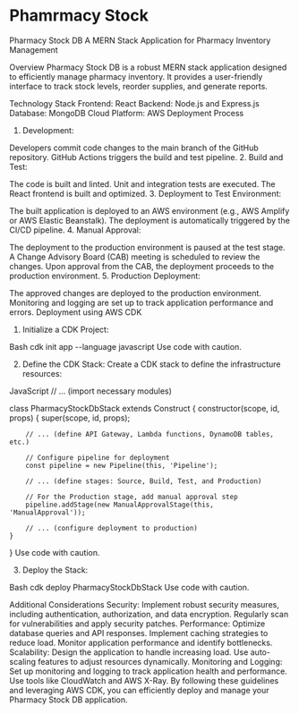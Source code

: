 # Phamrmacy Stock

Pharmacy Stock DB
A MERN Stack Application for Pharmacy Inventory Management

Overview
Pharmacy Stock DB is a robust MERN stack application designed to efficiently manage pharmacy inventory. It provides a user-friendly interface to track stock levels, reorder supplies, and generate reports.

Technology Stack
Frontend: React
Backend: Node.js and Express.js
Database: MongoDB
Cloud Platform: AWS
Deployment Process
1. Development:

Developers commit code changes to the main branch of the GitHub repository.
GitHub Actions triggers the build and test pipeline.
2. Build and Test:

The code is built and linted.
Unit and integration tests are executed.
The React frontend is built and optimized.
3. Deployment to Test Environment:

The built application is deployed to an AWS environment (e.g., AWS Amplify or AWS Elastic Beanstalk).
The deployment is automatically triggered by the CI/CD pipeline.
4. Manual Approval:

The deployment to the production environment is paused at the test stage.
A Change Advisory Board (CAB) meeting is scheduled to review the changes.
Upon approval from the CAB, the deployment proceeds to the production environment.
5. Production Deployment:

The approved changes are deployed to the production environment.
Monitoring and logging are set up to track application performance and errors.
Deployment using AWS CDK
1. Initialize a CDK Project:

Bash
cdk init app --language javascript
Use code with caution.

2. Define the CDK Stack:
Create a CDK stack to define the infrastructure resources:

JavaScript
// ... (import necessary modules)

class PharmacyStockDbStack extends Construct {
    constructor(scope, id, props) {
        super(scope, id, props);

        // ... (define API Gateway, Lambda functions, DynamoDB tables, etc.)

        // Configure pipeline for deployment
        const pipeline = new Pipeline(this, 'Pipeline');

        // ... (define stages: Source, Build, Test, and Production)

        // For the Production stage, add manual approval step
        pipeline.addStage(new ManualApprovalStage(this, 'ManualApproval'));

        // ... (configure deployment to production)
    }
}
Use code with caution.

3. Deploy the Stack:

Bash
cdk deploy PharmacyStockDbStack
Use code with caution.

Additional Considerations
Security:
Implement robust security measures, including authentication, authorization, and data encryption.
Regularly scan for vulnerabilities and apply security patches.
Performance:
Optimize database queries and API responses.
Implement caching strategies to reduce load.
Monitor application performance and identify bottlenecks.
Scalability:
Design the application to handle increasing load.
Use auto-scaling features to adjust resources dynamically.
Monitoring and Logging:
Set up monitoring and logging to track application health and performance.
Use tools like CloudWatch and AWS X-Ray.
By following these guidelines and leveraging AWS CDK, you can efficiently deploy and manage your Pharmacy Stock DB application.
